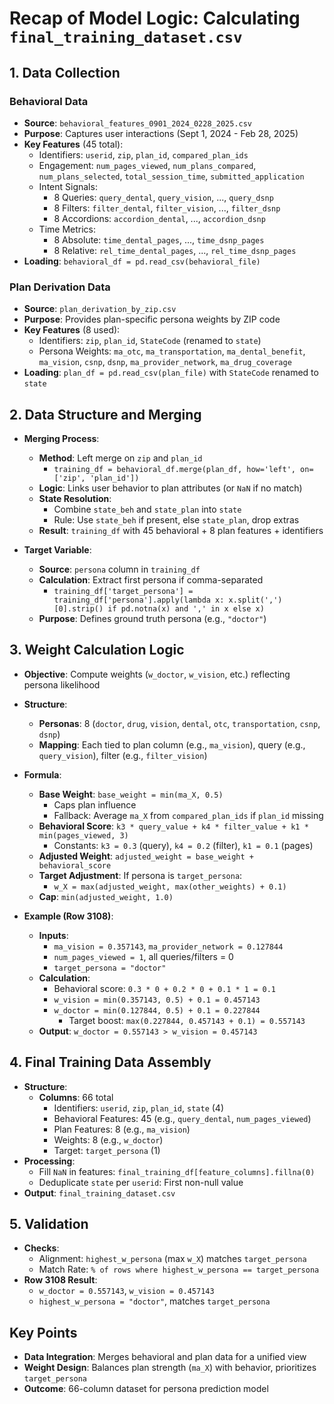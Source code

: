 # Recap of Model Logic: Calculating `final_training_dataset.csv`

## 1. Data Collection

### Behavioral Data
- **Source**: `behavioral_features_0901_2024_0228_2025.csv`
- **Purpose**: Captures user interactions (Sept 1, 2024 - Feb 28, 2025)
- **Key Features** (45 total):
  - Identifiers: `userid`, `zip`, `plan_id`, `compared_plan_ids`
  - Engagement: `num_pages_viewed`, `num_plans_compared`, `num_plans_selected`, `total_session_time`, `submitted_application`
  - Intent Signals: 
    - 8 Queries: `query_dental`, `query_vision`, ..., `query_dsnp`
    - 8 Filters: `filter_dental`, `filter_vision`, ..., `filter_dsnp`
    - 8 Accordions: `accordion_dental`, ..., `accordion_dsnp`
  - Time Metrics: 
    - 8 Absolute: `time_dental_pages`, ..., `time_dsnp_pages`
    - 8 Relative: `rel_time_dental_pages`, ..., `rel_time_dsnp_pages`
- **Loading**: `behavioral_df = pd.read_csv(behavioral_file)`

### Plan Derivation Data
- **Source**: `plan_derivation_by_zip.csv`
- **Purpose**: Provides plan-specific persona weights by ZIP code
- **Key Features** (8 used):
  - Identifiers: `zip`, `plan_id`, `StateCode` (renamed to `state`)
  - Persona Weights: `ma_otc`, `ma_transportation`, `ma_dental_benefit`, `ma_vision`, `csnp`, `dsnp`, `ma_provider_network`, `ma_drug_coverage`
- **Loading**: `plan_df = pd.read_csv(plan_file)` with `StateCode` renamed to `state`

## 2. Data Structure and Merging
- **Merging Process**:
  - **Method**: Left merge on `zip` and `plan_id`
    - `training_df = behavioral_df.merge(plan_df, how='left', on=['zip', 'plan_id'])`
  - **Logic**: Links user behavior to plan attributes (or `NaN` if no match)
  - **State Resolution**: 
    - Combine `state_beh` and `state_plan` into `state`
    - Rule: Use `state_beh` if present, else `state_plan`, drop extras
  - **Result**: `training_df` with 45 behavioral + 8 plan features + identifiers

- **Target Variable**:
  - **Source**: `persona` column in `training_df`
  - **Calculation**: Extract first persona if comma-separated
    - `training_df['target_persona'] = training_df['persona'].apply(lambda x: x.split(',')[0].strip() if pd.notna(x) and ',' in x else x)`
  - **Purpose**: Defines ground truth persona (e.g., `"doctor"`)

## 3. Weight Calculation Logic
- **Objective**: Compute weights (`w_doctor`, `w_vision`, etc.) reflecting persona likelihood
- **Structure**:
  - **Personas**: 8 (`doctor`, `drug`, `vision`, `dental`, `otc`, `transportation`, `csnp`, `dsnp`)
  - **Mapping**: Each tied to plan column (e.g., `ma_vision`), query (e.g., `query_vision`), filter (e.g., `filter_vision`)
- **Formula**:
  - **Base Weight**: `base_weight = min(ma_X, 0.5)`
    - Caps plan influence
    - Fallback: Average `ma_X` from `compared_plan_ids` if `plan_id` missing
  - **Behavioral Score**: `k3 * query_value + k4 * filter_value + k1 * min(pages_viewed, 3)`
    - Constants: `k3 = 0.3` (query), `k4 = 0.2` (filter), `k1 = 0.1` (pages)
  - **Adjusted Weight**: `adjusted_weight = base_weight + behavioral_score`
  - **Target Adjustment**: If persona is `target_persona`:
    - `w_X = max(adjusted_weight, max(other_weights) + 0.1)`
  - **Cap**: `min(adjusted_weight, 1.0)`

- **Example (Row 3108)**:
  - **Inputs**: 
    - `ma_vision = 0.357143`, `ma_provider_network = 0.127844`
    - `num_pages_viewed = 1`, all queries/filters = 0
    - `target_persona = "doctor"`
  - **Calculation**:
    - Behavioral score: `0.3 * 0 + 0.2 * 0 + 0.1 * 1 = 0.1`
    - `w_vision = min(0.357143, 0.5) + 0.1 = 0.457143`
    - `w_doctor = min(0.127844, 0.5) + 0.1 = 0.227844`
      - Target boost: `max(0.227844, 0.457143 + 0.1) = 0.557143`
  - **Output**: `w_doctor = 0.557143 > w_vision = 0.457143`

## 4. Final Training Data Assembly
- **Structure**:
  - **Columns**: 66 total
    - Identifiers: `userid`, `zip`, `plan_id`, `state` (4)
    - Behavioral Features: 45 (e.g., `query_dental`, `num_pages_viewed`)
    - Plan Features: 8 (e.g., `ma_vision`)
    - Weights: 8 (e.g., `w_doctor`)
    - Target: `target_persona` (1)
- **Processing**:
  - Fill `NaN` in features: `final_training_df[feature_columns].fillna(0)`
  - Deduplicate `state` per `userid`: First non-null value
- **Output**: `final_training_dataset.csv`

## 5. Validation
- **Checks**:
  - Alignment: `highest_w_persona` (max `w_X`) matches `target_persona`
  - Match Rate: `% of rows where highest_w_persona == target_persona`
- **Row 3108 Result**:
  - `w_doctor = 0.557143`, `w_vision = 0.457143`
  - `highest_w_persona = "doctor"`, matches `target_persona`

## Key Points
- **Data Integration**: Merges behavioral and plan data for a unified view
- **Weight Design**: Balances plan strength (`ma_X`) with behavior, prioritizes `target_persona`
- **Outcome**: 66-column dataset for persona prediction model
